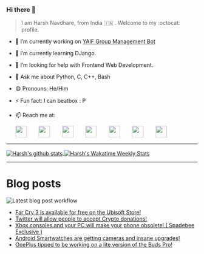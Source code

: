 ### Hi there 👋

> I am Harsh Navdhare, from India :india: . Welcome to my :octocat: profile.

* 🔭 I’m currently working on [YAIF Group Management Bot](https://github.com/YAIFoundation/YAR_Manager_Bot)
* 🌱 I’m currently learning DJango.
* 🤔 I’m looking for help with Frontend Web Development.
* 💬 Ask me about Python, C, C++, Bash
* 😄 Pronouns: He/Him
* ⚡ Fun fact: I can beatbox : P
* 📫 Reach me at: 
 

    [<img src="https://simpleicons.org/icons/instagram.svg" width="30">](https://www.instagram.com/plus_infinity.hn) &nbsp;&nbsp;&nbsp;&nbsp;&nbsp;&nbsp;
    [<img src="https://simpleicons.org/icons/facebook.svg" width="30">](https://www.facebook.com/harsh.navdhare.infinity) &nbsp;&nbsp;&nbsp;&nbsp;&nbsp;&nbsp; 
    [<img src="https://simpleicons.org/icons/twitter.svg" width="30">](https://twitter.com/hnavdhare) &nbsp;&nbsp;&nbsp;&nbsp;&nbsp;&nbsp; 
    [<img src="https://simpleicons.org/icons/xdadevelopers.svg" width="30">](https://forum.xda-developers.com/member.php?u=8122486) &nbsp;&nbsp;&nbsp;&nbsp;&nbsp;&nbsp; 
    [<img src="https://simpleicons.org/icons/telegram.svg" width="30">](https://t.me/infinitEplus) &nbsp;&nbsp;&nbsp;&nbsp;&nbsp;&nbsp;
    [<img src="https://simpleicons.org/icons/snapchat.svg" width="30">](https://www.snapchat.com/add/plus.infinity) &nbsp;&nbsp;&nbsp;&nbsp;&nbsp;&nbsp; 
    [<img src="https://simpleicons.org/icons/gmail.svg" width="30">](mailto:navdhareharsh2001@gmail.com)
 
<hr>

<a href="https://github.com/infinity-plus/github-readme-stats">
  <img align="center" src="https://github-readme-stats-infinity-plus.vercel.app/api?username=infinity-plus&show_icons=true&count_private=true&theme=dark&include_all_commits=true", alt="Harsh's github stats" />
</a>

<a href="https://wakatime.com/@infinity_plus">
  <img align="center" src="https://github-readme-stats-infinity-plus.vercel.app/api/wakatime?username=infinity_plus&theme=dark&custom_title=Wakatime%20Weekly%20Stats", alt="Harsh's Wakatime Weekly Stats" />
</a>

<hr>

# Blog posts

![Latest blog post workflow](https://github.com/infinity-plus/infinity-plus/workflows/Latest%20blog%20post%20workflow/badge.svg)

<!-- BLOG-POST-LIST:START -->
- [Far Cry 3 is available for free on the Ubisoft Store!](https://spadebee.com/2021/09/07/far-cry-3-is-available-for-free-on-the-ubisoft-store/?utm_source=rss&utm_medium=rss&utm_campaign=far-cry-3-is-available-for-free-on-the-ubisoft-store)
- [Twitter will allow people to accept Crypto donations!](https://spadebee.com/2021/09/05/twitter-will-allow-people-to-accept-crypto-donations/?utm_source=rss&utm_medium=rss&utm_campaign=twitter-will-allow-people-to-accept-crypto-donations)
- [Xbox consoles and your PC will make your phone obsolete! ( Spadebee Exclusive )](https://spadebee.com/2021/09/03/xbox-consoles-and-your-pc-will-make-your-phone-obsolete-spadebee-exclusive/?utm_source=rss&utm_medium=rss&utm_campaign=xbox-consoles-and-your-pc-will-make-your-phone-obsolete-spadebee-exclusive)
- [Android Smartwatches are getting cameras and insane upgrades!](https://spadebee.com/2021/09/02/android-smartwatches-are-getting-cameras-and-insane-upgrades/?utm_source=rss&utm_medium=rss&utm_campaign=android-smartwatches-are-getting-cameras-and-insane-upgrades)
- [OnePlus tipped to be working on a lite version of the Buds Pro!](https://spadebee.com/2021/08/31/oneplus-tipped-to-be-working-on-a-lite-version-of-the-buds-pro/?utm_source=rss&utm_medium=rss&utm_campaign=oneplus-tipped-to-be-working-on-a-lite-version-of-the-buds-pro)
<!-- BLOG-POST-LIST:END -->

